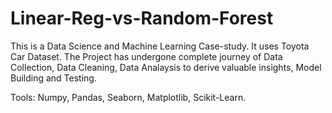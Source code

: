 # Linear-Reg-vs-Random-Forest

This is a Data Science and Machine Learning Case-study. It uses Toyota Car Dataset. The Project has undergone complete journey of Data Collection, Data Cleaning, Data Analaysis to derive valuable insights, Model Building and Testing.

Tools: Numpy, Pandas, Seaborn, Matplotlib, Scikit-Learn.

